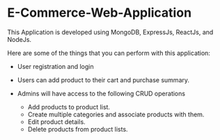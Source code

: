 # E-Commerce-Web-Application

This Application is developed using MongoDB, ExpressJs, ReactJs, and NodeJs. 

Here are some of the things that you can perform with this application:

* User registration and login

* Users can add product to their cart and purchase summary.
* Admins will have access to the following CRUD operations
    * Add products to product list.
    * Create multiple categories and associate products with them.
    * Edit product details.
    * Delete products from product lists.


